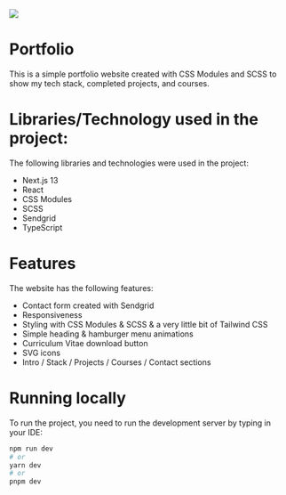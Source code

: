 
<img src="https://user-images.githubusercontent.com/62663595/236621475-c9f44342-d1bb-4d2b-9929-1dfced448e26.jpg"/>

# Portfolio

This is a simple portfolio website created with CSS Modules and SCSS to show my tech stack, completed projects, and courses.

# Libraries/Technology used in the project:

The following libraries and technologies were used in the project:

- Next.js 13
- React
- CSS Modules
- SCSS
- Sendgrid
- TypeScript

# Features

The website has the following features:

- Contact form created with Sendgrid
- Responsiveness
- Styling with CSS Modules & SCSS & a very little bit of Tailwind CSS
- Simple heading & hamburger menu animations
- Curriculum Vitae download button
- SVG icons
- Intro / Stack / Projects / Courses / Contact sections

# Running locally

To run the project, you need to run the development server by typing in your IDE:

```bash
npm run dev
# or
yarn dev
# or
pnpm dev
```

